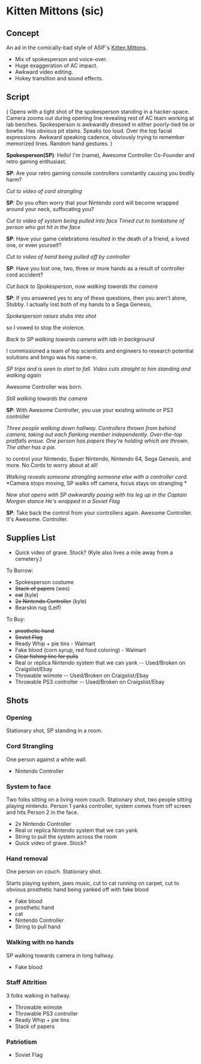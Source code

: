 # Kitten Mittons (sic)

## Concept

An ad in the comically-bad
style of ASIF's [Kitten Mittons](http://www.youtube.com/watch?v=PGNnEmd9jw8).

* Mix of spokesperson
  and voice-over.
* Huge exaggeration of AC impact.
* Awkward video editing.
* Hokey transition and sound effects.

## Script

(
Opens with a tight shot of the spokesperson
standing in a hacker-space.
Camera zooms out during opening line
revealing rest of AC team working at lab benches.
Spokesperson is awkwardly dressed
in either poorly-tied tie or bowtie.
Has obvious pit stains.
Speaks too loud.
Over the top facial expressions.
Awkward speaking cadence,
obviously trying to remember memorized lines.
Random hand gestures.
)

**Spokesperson(SP)**: Hello!
I'm (name),
Awesome Controller Co-Founder
and retro gaming enthusiast.

**SP**: Are your retro gaming console controllers
constantly causing you bodily harm?

*Cut to video of cord strangling*

**SP**: Do you often worry that
your Nintendo cord will become wrapped around your neck,
suffocating you?

*Cut to video of system being pulled into face*
*Timed cut to tombstone of person who got hit in the face*

**SP**: Have your game celebrations resulted in the
death of a friend, a loved one, or even yourself?

*Cut to video of hand being pulled off by controller*

**SP**: Have you lost
one, two, three or more hands
as a result of controller cord accident?

*Cut back to Spokesperson, now walking towards the camera*

**SP**: If you answered yes to any of these questions,
then you aren't alone, Stubby.
I actually lost both of my hands to a Sega Genesis,

*Spokesperson raises stubs into shot*

so I vowed to stop the violence.

*Back to SP walking towards camera with lab in background*

I commissioned a team of top scientists and engineers
to research potential solutions
and bingo was his name-o.

*SP trips and is seen to start to fall. Video cuts straight to him standing and walking again*

Awesome Controller was born.

*Still walking towards the camera*

**SP**: With Awesome Controller,
you use your existing wiimote or PS3 controller

*Three people walking down hallway. Controllers thrown
from behind camera, taking out each flanking member independently.
Over-the-top pratfalls ensue.
One person has papers they're holding which are thrown. The other has a pie.*

to control your
Nintendo,
Super Nintendo,
Nintendo 64,
Sega Genesis,
and more.
No Cords to worry about at all!

*Walking reveals someone strangling someone else with a controller cord.*
*Camera stops moving, SP walks off camera, focus stays on strangling *

*New shot opens with SP awkwardly posing with his leg up in the Captain Morgan stance*
*He's wrapped in a Soviet Flag*

**SP**: Take back the control from your controllers again.
Awesome Controller.
It's Awesome.
Controller.

## Supplies List

* Quick video of grave. Stock? (Kyle also lives a mile away from a cemetery.)

To Borrow:

* Spokesperson costume
* ~~Stack of papers~~ (wes)
* ~~cat~~ (kyle)
* ~~2x Nintendo Controller~~ (kyle)
* Bearskin rug (Leif)

To Buy:

* ~~prosthetic hand~~
* ~~Soviet Flag~~
* Ready Whip + pie tins - Walmart
* Fake blood (corn syrup, red food coloring) - Walmart
* ~~Clear fishing line for pulls~~
* Real or replica Nintendo system that we can yank -- Used/Broken on Craigslist/Ebay
* Throwable wiimote -- Used/Broken on Craigslist/Ebay
* Throwable PS3 controller -- Used/Broken on Craigslist/Ebay


## Shots

### Opening

Stationary shot, SP standing in a room.

### Cord Strangling

One person against a white wall.

* Nintendo Controller

### System to face

Two folks sitting on a living room couch.
Stationary shot, two people sitting playing nintendo.
Person 1 yanks controller, system comes from off screen
and hits Person 2 in the face.

* 2x Nintendo Controller
* Real or replica Nintendo system that we can yank
* String to pull the system across the room
* Quick video of grave. Stock?

### Hand removal

One person on couch.
Stationary shot.

Starts playing system, jaws music,
cut to cat running on carpet,
cut to obvious prosthetic hand being yanked off with fake blood

* Fake blood
* prosthetic hand
* cat
* Nintendo Controller
* String to pull hand

### Walking with no hands

SP walking towards camera in long hallway.

* Fake blood

### Staff Attrition

3 folks walking in hallway.

* Throwable wiimote
* Throwable PS3 controller
* Ready Whip + pie tins
* Stack of papers

### Patriotism

* Soviet Flag



